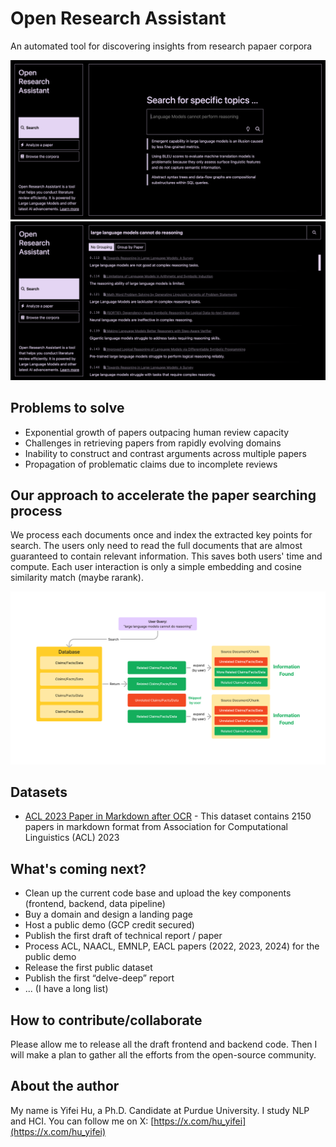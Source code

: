 # Open Research Assistant
An automated tool for discovering insights from research papaer corpora

![Screenshot of the home page of the Open Research Assistant Tool](https://github.com/ai8hyf/OpenResearchAssistant/blob/main/assets/Screenshot-search-home.png)
![Screenshot of the search result page of the Open Research Assistant Tool](https://github.com/ai8hyf/OpenResearchAssistant/blob/main/assets/Screenshot-search-result.png)

## Problems to solve
- Exponential growth of papers outpacing human review capacity
- Challenges in retrieving papers from rapidly evolving domains
- Inability to construct and contrast arguments across multiple papers
- Propagation of problematic claims due to incomplete reviews

## Our approach to accelerate the paper searching process
We process each documents once and index the extracted key points for search. The users only need to read the full documents that are almost guaranteed to contain relevant information. This saves both users' time and compute. Each user interaction is only a simple embedding and cosine similarity match (maybe rarank).

![High level system architecture of the Open Research Assistant Tool](https://github.com/ai8hyf/OpenResearchAssistant/blob/main/assets/openra-architecture.png)

## Datasets
- [ACL 2023 Paper in Markdown after OCR](https://huggingface.co/datasets/yifeihu/ACL-23-Paper-OCR-Markdown) - This dataset contains 2150 papers in markdown format from Association for Computational Linguistics (ACL) 2023

## What's coming next?
- Clean up the current code base and upload the key components (frontend, backend, data pipeline)
- Buy a domain and design a landing page
- Host a public demo (GCP credit secured)
- Publish the first draft of technical report / paper
- Process ACL, NAACL, EMNLP, EACL papers (2022, 2023, 2024) for the public demo
- Release the first public dataset
- Publish the first “delve-deep” report
- ... (I have a long list)

## How to contribute/collaborate
Please allow me to release all the draft frontend and backend code. Then I will make a plan to gather all the efforts from the open-source community.

## About the author
My name is Yifei Hu, a Ph.D. Candidate at Purdue University. I study NLP and HCI. You can follow me on X: [https://x.com/hu_yifei](https://x.com/hu_yifei)
